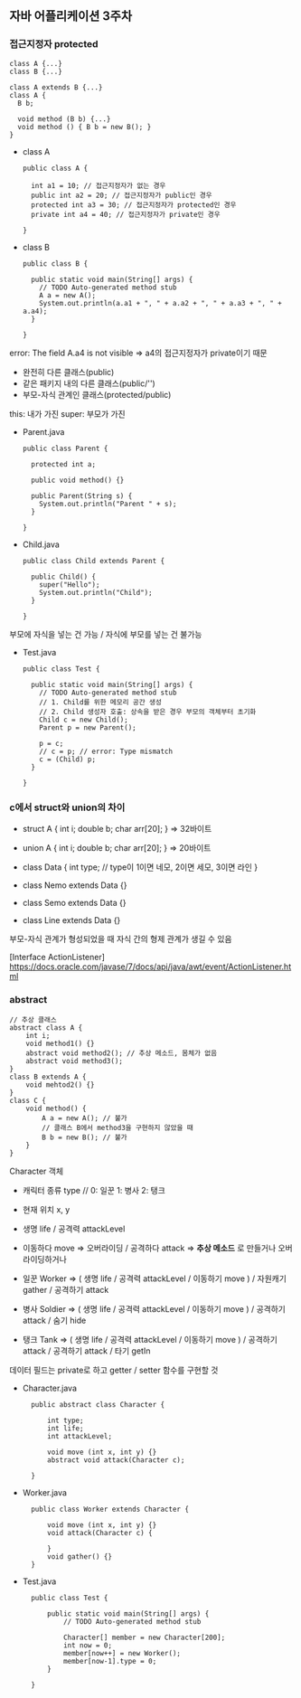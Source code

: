 ## 자바 어플리케이션 3주차

### 접근지정자 protected
    class A {...}
    class B {...}

    class A extends B {...}
    class A {
      B b;

      void method (B b) {...}
      void method () { B b = new B(); }
    }

* class A

      public class A {

        int a1 = 10; // 접근지정자가 없는 경우
        public int a2 = 20; // 접근지정자가 public인 경우
        protected int a3 = 30; // 접근지정자가 protected인 경우
        private int a4 = 40; // 접근지정자가 private인 경우

      }
      
* class B 

      public class B {

        public static void main(String[] args) {
          // TODO Auto-generated method stub
          A a = new A();
          System.out.println(a.a1 + ", " + a.a2 + ", " + a.a3 + ", " + a.a4);
        }

      }
      
error: The field A.a4 is not visible
=> a4의 접근지정자가 private이기 때문

* 완전히 다른 클래스(public)
* 같은 패키지 내의 다른 클래스(public/'')
* 부모-자식 관계인 클래스(protected/public)

this: 내가 가진 
super: 부모가 가진

* Parent.java

      public class Parent {

        protected int a;

        public void method() {}

        public Parent(String s) {
          System.out.println("Parent " + s);
        }

      }
* Child.java

      public class Child extends Parent {

        public Child() {
          super("Hello");
          System.out.println("Child");
        }

      }

부모에 자식을 넣는 건 가능 / 자식에 부모를 넣는 건 불가능

* Test.java

      public class Test {

        public static void main(String[] args) {
          // TODO Auto-generated method stub
          // 1. Child를 위한 메모리 공간 생성
          // 2. Child 생성자 호출: 상속을 받은 경우 부모의 객체부터 초기화
          Child c = new Child();
          Parent p = new Parent();

          p = c;
          // c = p; // error: Type mismatch
          c = (Child) p;
        }

      }


### c에서 struct와 union의 차이
* struct A { int i; double b; char arr[20]; } => 32바이트
* union A { int i; double b; char arr[20]; } => 20바이트



* class Data { int type; // type이 1이면 네모, 2이면 세모, 3이면 라인 }
* class Nemo extends Data {}
* class Semo extends Data {}
* class Line extends Data {}

부모-자식 관계가 형성되었을 때 자식 간의 형제 관계가 생길 수 있음

[Interface ActionListener] https://docs.oracle.com/javase/7/docs/api/java/awt/event/ActionListener.html

### abstract

    // 추상 클래스
    abstract class A {
        int i;
        void method1() {}
        abstract void method2(); // 추상 메소드, 몸체가 없음
        abstract void method3();
    }
    class B extends A {
        void mehtod2() {}        
    }
    class C {
        void method() {
            A a = new A(); // 불가
            // 클래스 B에서 method3을 구현하지 않았을 때
            B b = new B(); // 불가
        }
    }


Character 객체
* 캐릭터 종류 type // 0: 일꾼 1: 병사 2: 탱크
* 현재 위치 x, y
* 생명 life / 공격력 attackLevel
* 이동하다 move => 오버라이딩 / 공격하다 attack => __추상 메소드__ 로 만들거나 오버라이딩하거나

* 일꾼 Worker => ( 생명 life / 공격력 attackLevel / 이동하기 move ) / 자원캐기 gather / 공격하기 attack
* 병사 Soldier => ( 생명 life / 공격력 attackLevel / 이동하기 move ) / 공격하기 attack / 숨기 hide
* 탱크 Tank => ( 생명 life / 공격력 attackLevel / 이동하기 move ) / 공격하기 attack / 공격하기 attack / 타기 getIn

데이터 필드는 private로 하고 getter / setter 함수를 구현할 것

* Character.java

        public abstract class Character {

            int type;
            int life;
            int attackLevel;

            void move (int x, int y) {}
            abstract void attack(Character c);

        }

* Worker.java

        public class Worker extends Character {

            void move (int x, int y) {}
            void attack(Character c) {

            }
            void gather() {}
        }

* Test.java

        public class Test {

            public static void main(String[] args) {
                // TODO Auto-generated method stub
                
                Character[] member = new Character[200];
                int now = 0;
                member[now++] = new Worker();
                member[now-1].type = 0;
            }

        }
